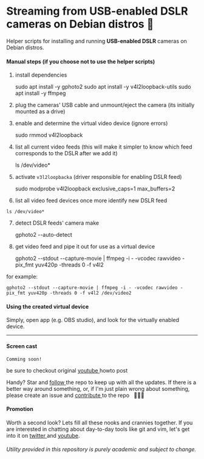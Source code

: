 # Streaming from USB-enabled DSLR cameras on Debian distros  📸

Helper scripts for installing and running **USB-enabled DSLR** cameras on Debian
distros.

#### Manual steps (if you choose not to use the helper scripts)

1.  install dependencies


    sudo apt install -y gphoto2
    sudo apt install -y v4l2loopback-utils
    sudo apt install -y ffmpeg

2.  plug the cameras' USB cable and unmount/eject the camera
    (its initially mounted as a drive)

3.  enable and determine the virtual video device (ignore errors)


    sudo rmmod v4l2loopback

4.  list all current video feeds (this will make it simpler to know which feed corresponds to the DSLR after we add it)


    ls /dev/video*

5.  activate `v3l2loopbacka`  (driver responsible for  enabling DSLR feed)


    sudo modprobe v4l2loopback exclusive_caps=1 max_buffers=2

6.  list all video feed devices once more identify new DSLR feed


```
ls /dev/video*

```

7.  detect DSLR feeds' camera make


    gphoto2 --auto-detect

8.  get video feed and pipe it out for use as a virtual device


    gphoto2 --stdout --capture-movie | ffmpeg -i - -vcodec rawvideo -pix_fmt yuv420p -threads 0 -f v4l2 <DSLR-feed>

for example:

    gphoto2 --stdout --capture-movie | ffmpeg -i - -vcodec rawvideo -pix_fmt yuv420p -threads 0 -f v4l2 /dev/video2

#### Using the created virtual device

Simply, open app (e.g. OBS studio), and look for the virtually enabled device.

* * *

#### Screen cast

`Comming soon!`

be sure to checkout original [ youtube ](https://www.youtube.com/watch?v=EqrZrKC1WA0&list=LLKgbhlPIeztpJiArOXmEvCA&index=3&t=4s) howto post

Handy? Star and [ follow ](https://github.com/edisonslightbulbs/VIM-cheatsheet/subscription)  the repo to keep up with all the updates.
If there is a better way around something, or, if I'm just plain wrong about something, please create an issue and [ contribute ](https://github.com/edisonslightbulbs/VIM-cheatsheet/fork) to the repo
   👏🍻🍻

#### Promotion

Worth a second look? Lets fill all these nooks and crannies together.
If you are interested in chatting about day-to-day tools like git and vim,
let's get into it on [ twitter ](https://twitter.com/antiqueeverett) and [ youtube](https://www.youtube.com/channel/UCKkeK-xQiIWc3jzBbUel9ww?view_as=subscriber).

###### Utility provided in this repository is purely academic and subject to change.
